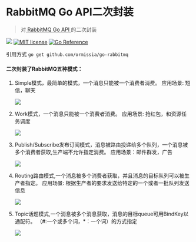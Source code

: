 # RabbitMQ Go API二次封装

> 对[ RabbitMQ Go API ](https://github.com/streadway/amqp) 的二次封装

[![](https://img.shields.io/badge/RabbitMQ-API-blue)](https://github.com/streadway/amqp)
[![MIT license](https://img.shields.io/badge/license-MIT-brightgreen.svg)](https://opensource.org/licenses/MIT)
[![Go Reference](https://pkg.go.dev/badge/github.com/ormissia/go-rabbitmq.svg)](https://pkg.go.dev/github.com/ormissia/go-rabbitmq)

引用方式
`go get github.com/ormissia/go-rabbitmq`

#### 二次封装了RabbitMQ五种模式：
1. Simple模式，最简单的模式，一个消息只能被一个消费者消费。 
   应用场景: 短信，聊天
   
   ![](https://ormissia-blog.oss-cn-qingdao.aliyuncs.com/image-hosting/RabbitMQ%E7%AE%80%E5%8D%95%E6%A8%A1%E5%BC%8F.png)
   
2. Work模式，一个消息只能被一个消费者消费。 
   应用场景: 抢红包，和资源任务调度
   
   ![](https://ormissia-blog.oss-cn-qingdao.aliyuncs.com/image-hosting/RabbitMQ%E5%B7%A5%E4%BD%9C%E6%A8%A1%E5%BC%8F.png)
   
3. Publish/Subscribe发布订阅模式，消息被路由投递给多个队列，一个消息被多个消费者获取,生产端不允许指定消费。 
   应用场景：邮件群发，广告
   
   ![](https://ormissia-blog.oss-cn-qingdao.aliyuncs.com/image-hosting/RabbitMQ%E5%8F%91%E5%B8%83%E8%AE%A2%E9%98%85%E6%A8%A1%E5%BC%8F.png)
   
4. Routing路由模式,一个消息被多个消费者获取，并且消息的目标队列可以被生产者指定。 
   应用场景: 根据生产者的要求发送给特定的一个或者一批队列发送信息
   
   ![](https://ormissia-blog.oss-cn-qingdao.aliyuncs.com/image-hosting/RabbitMQ%E8%B7%AF%E7%94%B1%E6%A8%A1%E5%BC%8F.png)
   
5. Topic话题模式,一个消息被多个消息获取，消息的目标queue可用BindKey以通配符。 
   （#:一个或多个词，*：一个词）的方式指定
   
   ![](https://ormissia-blog.oss-cn-qingdao.aliyuncs.com/image-hosting/RabbitMQ%E8%AF%9D%E9%A2%98%E6%A8%A1%E5%BC%8F.png)